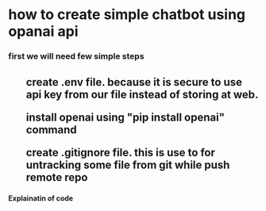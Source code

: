<h1> how to create simple chatbot using opanai api</h1>

<h3> first we will need few simple steps</h3>
<h2>
  <ol>
    create .env file. because it is secure to use api key from our file instead of storing at web.
  </ol>
  <ol>
    install openai using "pip install openai" command
  </ol>
  <ol>
    create .gitignore file. this is use to for untracking some file from git while push remote repo
  </ol>
  
</h2>


<h4>Explainatin of code</h4>
